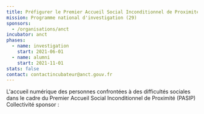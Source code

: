 ```yaml
---
title: Préfigurer le Premier Accueil Social Inconditionnel de Proximité
mission: Programme national d'investigation (29)
sponsors:
  - /organisations/anct
incubator: anct
phases:
  - name: investigation
    start: 2021-06-01
  - name: alumni
    start: 2021-11-01
stats: false
contact: contactincubateur@anct.gouv.fr
---
```

L'accueil numérique des personnes confrontées à des difficultés sociales dans le cadre du Premier Accueil Social Inconditionnel de Proximité (PASIP)
Collectivité sponsor : 
